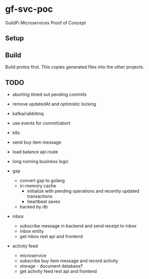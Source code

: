 # gf-svc-poc

GuildFi Microservices Proof of Concept

## Setup

## Build

Build protos first. This copies generated files into the other projects.

## TODO

- aborting timed out pending commits
- remove updatedAt and optimistic locking

- kafka/rabbitmq
- use events for commit/abort
- k8s

- send buy item message

- load balance api route
- long running business logic
- gxp
  - convert gxp to golang
  - in-memory cache
    - initialize with pending operations and recently updated transactions
    - heartbeat saves
  - backed by db
- inbox
  - subscribe message in backend and send receipt to inbox
  - inbox entity
  - get inbox rest api and frontend
- activity feed
  - microservice
  - subscribe buy item message and record activity
  - storage - document database?
  - get activity feed rest api and frontend
